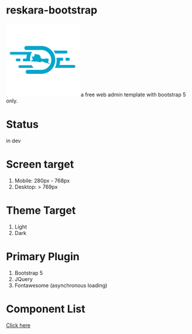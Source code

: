 # reskara-bootstrap
<img src="https://raw.githubusercontent.com/nggepe/reskara-bootstrap/master/assets/img/logos/logo-square.png">
a free web admin template with bootstrap 5 only.

# Status
in dev

# Screen target

1. Mobile: 280px - 768px
2. Desktop: > 769px

# Theme Target

1. Light
2. Dark

# Primary Plugin

1. Bootstrap 5
2. JQuery
3. Fontawesome (asynchronous loading)

# Component List

<a href="https://github.com/nggepe/reskara-bootstrap/projects/1">Click here</a>